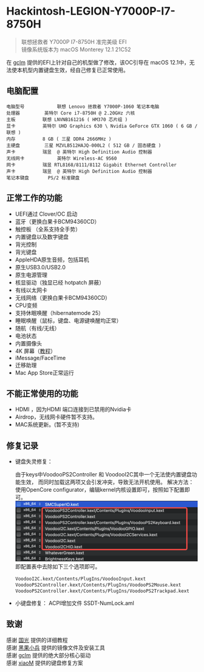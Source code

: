 # Hackintosh-LEGION-Y7000P-I7-8750H  
> 联想拯救者 Y7000P I7-8750H  准完美级 EFI	 
> 镜像系统版本为 macOS Monterey 12.1 21C52

在 [gclm](https://github.com/gclm/Hackintosh-LEGION-Y7000P-I7-9750H) 
提供的EFI上针对自己的机型做了修改，该OC引导在 macOS 12.1中，无法使本机型内置键盘生效，经自己修复已正常使用。 

## 电脑配置

```
电脑型号			联想 Lenovo 拯救者 Y7000P-1060 笔记本电脑
处理器			英特尔 Core i7-8750H @ 2.20GHz 六核
主板			联想 LNVNB161216 ( HM370 芯片组 )
显卡			英特尔 UHD Graphics 630 \ Nvidia GeForce GTX 1060 ( 6 GB / 联想 )
内存			8 GB ( 三星 DDR4 2666MHz )
主硬盘			三星 MZVLB512HAJQ-000L2 ( 512 GB / 固态硬盘 )
声卡			瑞昱  @ 英特尔 High Definition Audio 控制器
无线网卡			英特尔 Wireless-AC 9560
网卡			瑞昱 RTL8168/8111/8112 Gigabit Ethernet Controller
声卡			瑞昱  @ 英特尔 High Definition Audio 控制器
笔记本键盘		PS/2 标准键盘
```

## 正常工作的功能
- UEFI通过 Clover/OC 启动
- 蓝牙（更换白果卡BCM94360CD）
- 触控板 （全系支持全手势）
- 内置键盘以及数字键盘
- 背光控制
- 背光键盘
- AppleHDA原生音频，包括耳机
- 原生USB3.0/USB2.0 
- 原生电源管理
- 核显驱动（独显已经 hotpatch 屏蔽）
- 有线以太网卡
- 无线网络（更换白果卡BCM94360CD）
- CPU变频
- 支持休眠唤醒（hibernatemode 25）
- 睡眠唤醒（鼠标，键盘、电源键唤醒均正常）
- 随航（有线/无线）
- 电池状态
- 内置摄像头
- 4K 屏幕（[教程](https://github.com/xiaoMGitHub/LEGION_Y7000Series_Hackintosh/tree/master/4K_Display_Config)）
- iMessage/FaceTime
- 迁移助理
- Mac App Store正常运行

## 不能正常使用的功能
- HDMI ，因为HDMI 端口连接到已禁用的Nvidia卡
- Airdrop，无线网卡硬件暂不支持。
- MAC系统更新。(暂不支持)



## 修复记录
- 键盘失灵修复：

	由于keys中VoodooPS2Controller 和 VoodooI2C其中一个无法使内置键盘功能生效， 而同时加载这两项又会引发冲突，导致无法开机使用。
  	解决方法：使用OpenCore configurator，编辑kernel内核设置即可，按照如下配置即可。
	![image](image/voodoo.png)
  	即配置表中去除如下三个选项即可。
  ```
  VoodooI2C.kext/Contents/PlugIns/VoodooInput.kext
  VoodooPS2Controller.kext/Contents/PlugIns/VoodooPS2Mouse.kext
  VoodooPS2Controller.kext/Contents/PlugIns/VoodooPS2Trackpad.kext
  ```
- 小键盘修复：
	ACPI增加文件 SSDT-NumLock.aml


## 致谢

感谢 [国光](https://apple.sqlsec.com/) 提供的详细教程	 
感谢 [黑果小兵](https://blog.daliansky.net/) 提供的镜像文件及安装工具	 
感谢 [gclm](https://github.com/gclm/Hackintosh-LEGION-Y7000P-I7-9750H) 提供的绝大部分核心驱动 	
感谢 [xiaoM](https://github.com/xiaoMGitHub/LEGION_Y7000Series_Hackintosh/releases) 提供的键盘修复方案





